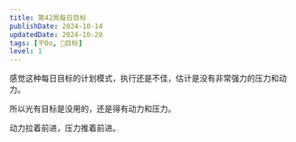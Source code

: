 ```yaml
---
title: 第42周每日目标
publishDate: 2024-10-14
updatedDate: 2024-10-20
tags: [干Do, 📆目标]
level: 1
---
```


感觉这种每日目标的计划模式，执行还是不佳，估计是没有非常强力的压力和动力。

所以光有目标是没用的，还是得有动力和压力。

动力拉着前进，压力推着前进。
